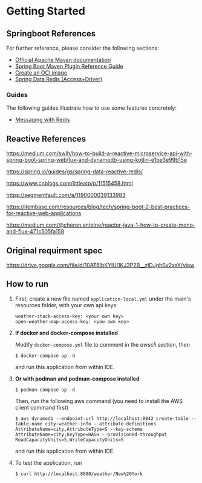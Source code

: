 # Getting Started

## Springboot References
For further reference, please consider the following sections:

* [Official Apache Maven documentation](https://maven.apache.org/guides/index.html)
* [Spring Boot Maven Plugin Reference Guide](https://docs.spring.io/spring-boot/docs/2.6.1/maven-plugin/reference/html/)
* [Create an OCI image](https://docs.spring.io/spring-boot/docs/2.6.1/maven-plugin/reference/html/#build-image)
* [Spring Data Redis (Access+Driver)](https://docs.spring.io/spring-boot/docs/2.6.1/reference/htmlsingle/#boot-features-redis)

### Guides
The following guides illustrate how to use some features concretely:

* [Messaging with Redis](https://spring.io/guides/gs/messaging-redis/)

## Reactive References

https://medium.com/swlh/how-to-build-a-reactive-microservice-api-with-spring-boot-spring-webflux-and-dynamodb-using-kotlin-e1be3e99b15e

https://spring.io/guides/gs/spring-data-reactive-redis/

https://www.cnblogs.com/littleatp/p/11515458.html

https://segmentfault.com/a/1190000039133983

https://itembase.com/resources/blog/tech/spring-boot-2-best-practices-for-reactive-web-applications

https://medium.com/@cheron.antoine/reactor-java-1-how-to-create-mono-and-flux-471c505fa158

## Original requirment spec

https://drive.google.com/file/d/10AT6lbKYlUl1KJ3P2B__ziDJghSv2xaY/view

## How to run

1. First, create a new file named `application-local.yml` under the main's resources folder, with your own api keys:

   ```
   weather-stack-access-key: <your own key>
   open-weather-map-access-key: <you own key>
   ```

2. **If docker and docker-compose installed**
    
    Modify `docker-compose.yml` file to comment in the _awscli_ section, then
    
    ```shell
    $ docker-compose up -d
    ```

    and run this application from within IDE.


3. **Or with podman and podman-compose installed**

    ```shell
    $ podman-compose up -d
    ```
    Then, run the following aws command (you need to install the AWS client command first)

    ```shell
    $ aws dynamodb --endpoint-url http://localhost:8042 create-table --table-name city-weather-info --attribute-definitions AttributeName=city,AttributeType=S --key-schema AttributeName=city,KeyType=HASH --provisioned-throughput ReadCapacityUnits=5,WriteCapacityUnits=5
    ```

   and run this application from within IDE.


4. To test the application, run

    ```shell
    $ curl http://localhost:8080/weather/New%20York
    ```